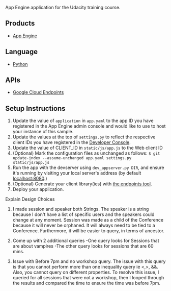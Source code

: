 App Engine application for the Udacity training course.

## Products
- [App Engine][1]

## Language
- [Python][2]

## APIs
- [Google Cloud Endpoints][3]

## Setup Instructions
1. Update the value of `application` in `app.yaml` to the app ID you
   have registered in the App Engine admin console and would like to use to host
   your instance of this sample.
1. Update the values at the top of `settings.py` to
   reflect the respective client IDs you have registered in the
   [Developer Console][4].
1. Update the value of CLIENT_ID in `static/js/app.js` to the Web client ID
1. (Optional) Mark the configuration files as unchanged as follows:
   `$ git update-index --assume-unchanged app.yaml settings.py static/js/app.js`
1. Run the app with the devserver using `dev_appserver.py DIR`, and ensure it's running by visiting your local server's address (by default [localhost:8080][5].)
1. (Optional) Generate your client library(ies) with [the endpoints tool][6].
1. Deploy your application.


[1]: https://developers.google.com/appengine
[2]: http://python.org
[3]: https://developers.google.com/appengine/docs/python/endpoints/
[4]: https://console.developers.google.com/
[5]: https://localhost:8080/
[6]: https://developers.google.com/appengine/docs/python/endpoints/endpoints_tool

Explain Design Choices
1) I made session and speaker both Strings. The speaker is a string because I don't have a list of specific users 
and the speakers could change at any moment. Session was made as a child of the Conference because it will never be orphaned. It will
always need to be tied to a Conference. Furthermore, it will be easier to query, in terms of ancestor.

2) Come up with 2 additional queries
-One query looks for Sessions that are about vampires
-The other query looks for sessions that are 60 mins.

3) Issue with Before 7pm and no workshop query. The issue with this query is that you cannot perform more than one inequality query
 ie <,>, &&. Also, you cannot query on different properties. To resolve this issue, I queried for all sessions that were not a workshop,
 then I looped through the results and compared the time to ensure the time was before 7pm.
